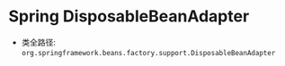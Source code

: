 # Spring DisposableBeanAdapter
- 类全路径: `org.springframework.beans.factory.support.DisposableBeanAdapter`